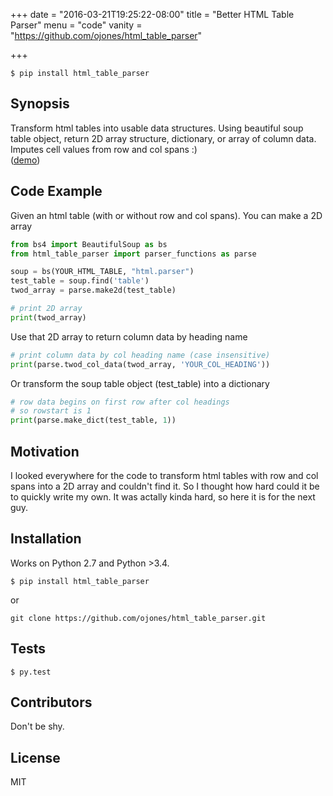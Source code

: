 +++
date = "2016-03-21T19:25:22-08:00"
title = "Better HTML Table Parser"
menu = "code"
vanity = "https://github.com/ojones/html_table_parser"

+++

```git
$ pip install html_table_parser
```

## Synopsis

Transform html tables into usable data structures.  Using beautiful soup table object, return 2D array structure, dictionary, or array of column data.  Imputes cell values from row and col spans :)
<br />
(<a href="https://pure-river-60450.herokuapp.com/" target="blank">demo</a>)

## Code Example

Given an html table (with or without row and col spans). You can make a 2D array
```python
from bs4 import BeautifulSoup as bs
from html_table_parser import parser_functions as parse

soup = bs(YOUR_HTML_TABLE, "html.parser")
test_table = soup.find('table')
twod_array = parse.make2d(test_table)

# print 2D array
print(twod_array)
```
Use that 2D array to return column data by heading name
```python
# print column data by col heading name (case insensitive)
print(parse.twod_col_data(twod_array, 'YOUR_COL_HEADING'))
```
Or transform the soup table object (test_table) into a dictionary
```python
# row data begins on first row after col headings
# so rowstart is 1
print(parse.make_dict(test_table, 1))
```

## Motivation

I looked everywhere for the code to transform html tables with row and col spans into a 2D array and couldn't find it.  So I thought how hard could it be to quickly write my own.  It was actally kinda hard, so here it is for the next guy.

## Installation

Works on Python 2.7 and Python >3.4.
```git
$ pip install html_table_parser
```
or
~~~git
git clone https://github.com/ojones/html_table_parser.git
~~~

## Tests
```git
$ py.test
```
## Contributors

Don't be shy.

## License

MIT
